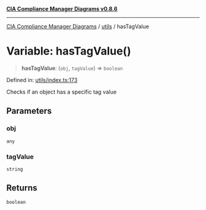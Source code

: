 [**CIA Compliance Manager Diagrams v0.8.6**](../../README.md)

***

[CIA Compliance Manager Diagrams](../../modules.md) / [utils](../README.md) / hasTagValue

# Variable: hasTagValue()

> **hasTagValue**: (`obj`, `tagValue`) => `boolean`

Defined in: [utils/index.ts:173](https://github.com/Hack23/cia-compliance-manager/blob/050a250237d6f621490781dbdf95155919f35aed/src/utils/index.ts#L173)

Checks if an object has a specific tag value

## Parameters

### obj

`any`

### tagValue

`string`

## Returns

`boolean`
